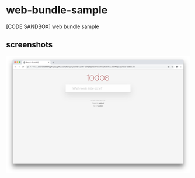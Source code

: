 # web-bundle-sample
[CODE SANDBOX] web bundle sample

## screenshots

![](https://github.com/konojunya/web-bundle-sample/blob/master/screenshots/todomvc.png?raw=true)
